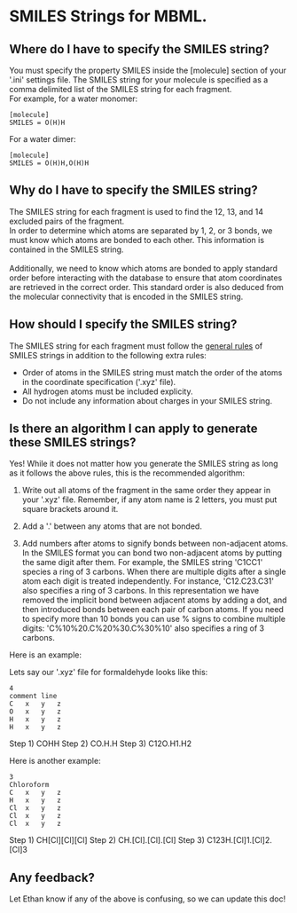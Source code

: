 # SMILES Strings for MBML.

## Where do I have to specify the SMILES string?

You must specify the property SMILES inside the [molecule]
section of your '.ini' settings file. The SMILES string
for your molecule is specified as a comma delimited list
of the SMILES string for each fragment. <br>
For example, for a water monomer:
```
[molecule]
SMILES = O(H)H
```
For a water dimer:
```
[molecule]
SMILES = O(H)H,O(H)H
```

## Why do I have to specify the SMILES string?

The SMILES string for each fragment is used to
find the 12, 13, and 14 excluded pairs of the fragment. <br>
In order to determine which atoms are separated by 1, 2, or 3 bonds,
we must know which atoms are bonded to each other. This 
information is contained in the SMILES string. <br>
<br>
Additionally, we need to know which atoms are bonded
to apply standard order before interacting with the database
to ensure that atom coordinates are retrieved in the correct order.
This standard order is also deduced from the molecular connectivity
that is encoded in the SMILES string.

## How should I specify the SMILES string?

The SMILES string for each fragment must follow the
[general rules](https://en.wikipedia.org/wiki/Simplified_molecular-input_line-entry_system#Description)
of SMILES strings in addition to the following extra rules:
 * Order of atoms in the SMILES string must match the
 order of the atoms in the coordinate specification ('.xyz' file).
 * All hydrogen atoms must be included explicity.
 * Do not include any information about charges
 in your SMILES string.
 
## Is there an algorithm I can apply to generate these SMILES strings?

Yes! While it does not matter how you generate the SMILES
string as long as it follows the above rules, this is the
recommended algorithm:

1) Write out all atoms of the fragment in the
same order they appear in your '.xyz' file. Remember, if
any atom name is 2 letters, you must put square brackets around it.

2) Add a '.' between any atoms that are not bonded.

3) Add numbers after atoms to signify bonds between
non-adjacent atoms. In the SMILES format you can bond two
non-adjacent atoms by putting the same digit after them.
For example, the SMILES string 'C1CC1' species a ring of 3
carbons. When there are multiple digits after a single atom
each digit is treated independently. For instance, 'C12.C23.C31'
also specifies a ring of 3 carbons. In this representation we 
have removed the implicit bond between adjacent atoms by adding 
a dot, and then introduced bonds between each pair of carbon atoms.
If you need to specify more than 10 bonds you can use % signs to
combine multiple digits: 'C%10%20.C%20%30.C%30%10' also
specifies a ring of 3 carbons.

Here is an example:

Lets say our '.xyz' file for formaldehyde looks like this:
```
4
comment line
C   x   y   z
O   x   y   z
H   x   y   z
H   x   y   z
```

Step 1) COHH
Step 2) CO.H.H
Step 3) C12O.H1.H2

Here is another example:
```
3
Chloroform
C   x   y   z
H   x   y   z
Cl  x   y   z
Cl  x   y   z
Cl  x   y   z
```

Step 1) CH[Cl][Cl][Cl]
Step 2) CH.[Cl].[Cl].[Cl]
Step 3) C123H.[Cl]1.[Cl]2.[Cl]3

## Any feedback?

Let Ethan know if any of the above is confusing, so we
can update this doc!
